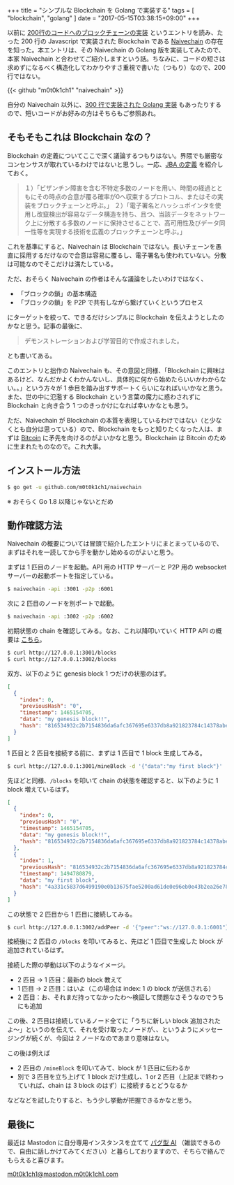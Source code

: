 +++
title = "シンプルな Blockchain を Golang で実装する"
tags = [ "blockchain", "golang" ]
date = "2017-05-15T03:38:15+09:00"
+++

以前に [200行のコードへのブロックチェーンの実装](http://postd.cc/a-blockchain-in-200-lines-of-code) というエントリを読み、たった 200 行の Javascript で実装された Blockchain である [Naivechain](https://github.com/lhartikk/naivechain) の存在を知った。本エントリは、その Naivechain の Golang 版を実装してみたので、本家 Naivechain と合わせてご紹介しますという話。ちなみに、コードの短さは求めずになるべく構造化してわかりやすさ重視で書いた（つもり）なので、200 行ではない。

<!--more-->

{{< github "m0t0k1ch1" "naivechain" >}}

自分の Naivechain 以外に、[300 行で実装された Golang 実装](https://github.com/kofj/naivechain) もあったりするので、短いコードがお好みの方はそちらもご参照あれ。

## そもそもこれは Blockchain なの？

Blockchain の定義についてここで深く議論するつもりはない。界隈でも厳密なコンセンサスが取れているわけではないと思うし。一応、[JBA の定義](http://jba-web.jp/archives/2011003blockchain_definition) を紹介しておく。

> １）「ビザンチン障害を含む不特定多数のノードを用い、時間の経過とともにその時点の合意が覆る確率が0へ収束するプロトコル、またはその実装をブロックチェーンと呼ぶ。」
> ２）「電子署名とハッシュポインタを使用し改竄検出が容易なデータ構造を持ち、且つ、当該データをネットワーク上に分散する多数のノードに保持させることで、高可用性及びデータ同一性等を実現する技術を広義のブロックチェーンと呼ぶ。」

これを基準にすると、Naivechain は Blockchain ではない。長いチェーンを愚直に採用するだけなので合意は容易に覆るし、電子署名も使われていない。分散は可能なのでそこだけは満たしている。

ただ、おそらく Naivechain の作者はそんな議論をしたいわけではなく、

- 「ブロックの鎖」の基本構造
- 「ブロックの鎖」を P2P で共有しながら繋げていくというプロセス

にターゲットを絞って、できるだけシンプルに Blockchain を伝えようとしたのかなと思う。記事の最後に、

> デモンストレーションおよび学習目的で作成されました。

とも書いてある。

このエントリと拙作の Naivechain も、その意図と同様、「Blockchain に興味はあるけど、なんだかよくわかんないし、具体的に何から始めたらいいかわからない。。」という方々が 1 歩目を踏み出すサポートくらいになればいいかなと思う。また、世の中に氾濫する Blockchain という言葉の魔力に惑わされずに Blockchain と向き合う 1 つのきっかけになれば幸いかなとも思う。

ただ、Naivechain が Blockchain の本質を表現しているわけではない（と少なくとも自分は思っている）ので、Blockchain をもっと知りたくなった人は、まずは [Bitcoin](https://bitcoin.org/bitcoin.pdf) に矛先を向けるのがよいかなと思う。Blockchain は Bitcoin のために生まれたものなので。これ大事。

## インストール方法

``` sh
$ go get -u github.com/m0t0k1ch1/naivechain
```

※ おそらく Go 1.8 以降じゃないとだめ

## 動作確認方法

Naivechain の概要については冒頭で紹介したエントリにまとまっているので、まずはそれを一読してから手を動かし始めるのがよいと思う。

まずは 1 匹目のノードを起動。API 用の HTTP サーバーと P2P 用の websocket サーバーの起動ポートを指定している。

``` sh
$ naivechain -api :3001 -p2p :6001
```

次に 2 匹目のノードを別ポートで起動。

``` sh
$ naivechain -api :3002 -p2p :6002
```

初期状態の chain を確認してみる。なお、これ以降叩いていく HTTP API の概要は [こちら](https://github.com/m0t0k1ch1/naivechain/blob/master/README.md#http-api)。

``` sh
$ curl http://127.0.0.1:3001/blocks
$ curl http://127.0.0.1:3002/blocks
```

双方、以下のように genesis block 1 つだけの状態のはず。

``` json
[
  {
    "index": 0,
    "previousHash": "0",
    "timestamp": 1465154705,
    "data": "my genesis block!!",
    "hash": "816534932c2b7154836da6afc367695e6337db8a921823784c14378abed4f7d7"
  }
]
```

1 匹目と 2 匹目を接続する前に、まずは 1 匹目で 1 block 生成してみる。

``` sh
$ curl http://127.0.0.1:3001/mineBlock -d '{"data":"my first block"}'
```

先ほどと同様、`/blocks` を叩いて chain の状態を確認すると、以下のように 1 block 増えているはず。

``` json
[
  {
    "index": 0,
    "previousHash": "0",
    "timestamp": 1465154705,
    "data": "my genesis block!!",
    "hash": "816534932c2b7154836da6afc367695e6337db8a921823784c14378abed4f7d7"
  },
  {
    "index": 1,
    "previousHash": "816534932c2b7154836da6afc367695e6337db8a921823784c14378abed4f7d7",
    "timestamp": 1494780879,
    "data": "my first block",
    "hash": "4a331c5837d6499190e0b13675fae5200ad61de0e96eb0e43b2ea26e78505a04"
  }
]
```

この状態で 2 匹目から 1 匹目に接続してみる。

``` sh
$ curl http://127.0.0.1:3002/addPeer -d '{"peer":"ws://127.0.0.1:6001"}'
```

接続後に 2 匹目の `/blocks` を叩いてみると、先ほど 1 匹目で生成した block が追加されているはず。

接続した際の挙動は以下のようなイメージ。

- 2 匹目 → 1 匹目：最新の block 教えて
- 1 匹目 → 2 匹目：はいよ（この場合は index: 1 の block が送信される）
- 2 匹目：お、それまだ持ってなかったわ〜検証して問題なさそうなのでうちにも追加

この後、2 匹目は接続しているノード全てに「うちに新しい block 追加されたよ〜」というのを伝えて、それを受け取ったノードが、、というようにメッセージングが続くが、今回は 2 ノードなのであまり意味はない。

この後は例えば

- 2 匹目の `/mineBlock` を叩いてみて、block が 1 匹目に伝わるか
- 別で 3 匹目を立ち上げて 1 block だけ生成し、1 or 2 匹目（上記まで終わっていれば、chain は 3 block のはず）に接続するとどうなるか

などなどを試したりすると、もう少し挙動が把握できるかなと思う。

## 最後に

最近は Mastodon に自分専用インスタンスを立てて [パグ型 AI](https://mastodon.m0t0k1ch1.com/@pug) （雑談できるので、自由に話しかけてみてください）と暮らしておりますので、そちらで絡んでもらえると喜びます。

[m0t0k1ch1@mastodon.m0t0k1ch1.com](https://mastodon.m0t0k1ch1.com/@m0t0k1ch1)
